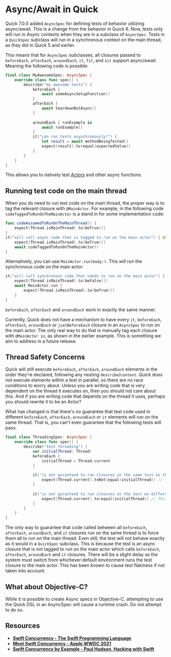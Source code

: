 # Async/Await in Quick

Quick 7.0.0 added `AsyncSpec` for defining tests of behavior utilizing
async/await. This is a change from the behavior in Quick 6. Now, tests only will
run in Async contexts when they are in a subclass of `AsyncSpec`. Tests in a
`QuickSpec` subclass will run in a synchronous context on the main thread, as
they did in Quick 5 and earlier.

This means that for `AsyncSpec` subclasses, all closures passed to `beforeEach`,
`afterEach`, `aroundEach`, `it`, `fit`, and `xit` support async/await. Meaning
the following code is possible:

```swift
final class MyAwesomeSpec: AsyncSpec {
    override class func spec() {
        describe("my awesome tests") {
            beforeEach {
                await someAsyncSetupFunction()
            }
            afterEach {
                await teardownButAsync()
            }
            
            aroundEach { runExample in
                await runExample()
            }
            it("can run tests asynchronously!") {
                let result = await methodBeingTested()
                expect(result).to(equal(expectedValue))
            }
        }
    }
}
```

This allows you to natively test
[Actors](https://docs.swift.org/swift-book/LanguageGuide/Concurrency.html#ID645)
and other async functions.

## Running test code on the main thread

When you do need to run test code on the main thread, the proper way is to tag
the relevant closure with `@MainActor`. For example, in the following code
`codeTaggedToRunOnTheMainActor` is a stand in for some implementation code:

```swift
func codeAssumedToRunOnTheMainThread() {
    expect(Thread.isMainThread).to(beTrue())
}
it("will call async code that is tagged to run on the main actor") { @MainActor in
    expect(Thread.isMainThread).to(beTrue())
    await codeTaggedToRunOnTheMainActor()
}
```

Alternatively, you can use `MainActor.run(body:)`. This will run the synchronous
code on the main actor:

```swift
it("will call synchronous code that needs to run on the main actor") {
    expect(Thread.isMainThread).to(beFalse())
    await MainActor.run {
        expect(Thread.isMainThread).to(beTrue())
    }
}
```

`beforeEach`, `afterEach` and `aroundEach` work in exactly the same manner.

Currently, Quick does not have a mechanism to have every `it`, `beforeEach`,
`afterEach`, `aroundEach` or `justBeforeEach` closure in an `AsyncSpec` to run
on the main actor. The only real way to do that is manually tag each closure
with `@MainActor in`, as shown in the earlier example. This is something we aim
to address in a future release.

## Thread Safety Concerns

Quick will still execute `beforeEach`, `afterEach`, `aroundEach` elements in the
order they're declared, following any nesting `describe`/`context`. Quick does
not execute elements within a test in parallel, so there are no race conditions
to worry about. Unless you are writing code that is very dependent on the thread
it executes on, then you should not care about this. And if you are writing code
that depends on the thread it uses, perhaps you should rewrite it to be an Actor?

What has changed is that there's no guarantee that test code used in different
`beforeEach`, `afterEach`, `aroundEach` or `it` elements will run on the same
thread. That is, you can't even guarantee that the following tests will pass:

```swift
final class ThreadingSpec: AsyncSpec {
    override class func spec() {
        describe("test threading") {
            var initialThread: Thread!
            beforeEach {
                initialThread = Thread.current
            }
    
            it("is not guranteed to run closures in the same test on the same thread") {
                expect(Thread.current).toNot(equal(initialThread)) // This test will sometimes fail and sometimes pass, depending on Swift version or even the platform it runs on.
            }
    
            it("is not guranteed to run closures on the test on different threads") {
                expect(Thread.current).to(equal(initialThread)) // This test will sometimes fail and sometimes pass, depending on Swift version or even the platform it runs on.
            }
        }
    }
}
```

The only way to guarantee that code called between all `beforeEach`,
`afterEach`, `aroundEach`, and `it` closures run on the same thread is to force
them all to run on the main thread. Even still, the test will not behave exactly
as it would in a `QuickSpec` subclass. This is because the test is an async
closure that is not tagged to run on the main actor which calls `beforeEach`,
`afterEach`, `aroundEach` and `it` closures. There will be a slight delay as the
system must switch from whichever default environment runs the test closure to
the main actor. This has been known to cause test flakiness if not taken into
account.

## What about Objective-C?

While it is possible to create Async specs in Objective-C, attempting to use the
Quick DSL in an AsyncSpec will cause a runtime crash. Do not attempt to do so.

## Resources

- **[Swift Concurrency - The Swift Programming Language](https://docs.swift.org/swift-book/LanguageGuide/Concurrency.html)**
- **[Meet Swift Concurrency - Apple WWDC 2021](https://developer.apple.com/news/?id=2o3euotz)**
- **[Swift Concurrency by Example - Paul Hudson, Hacking with Swift](https://www.hackingwithswift.com/quick-start/concurrency)**

